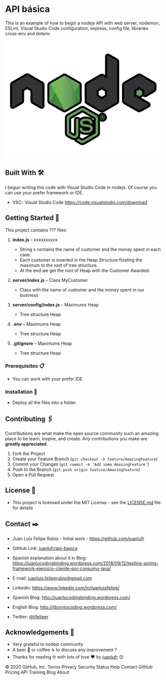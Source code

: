 <!-- API básica -->

# API básica

This is an example of how to begin a nodejs API with web server, nodemon, ESLint, Visual Studio Code configuration, express, config file, libraries cross-env and dotenv

![Node](https://github.com/juanlufr/api-basica/blob/master/node-js.png)

## Built With 🛠️

I begun writing this code with Visual Studio Code in nodejs.
Of course you can use your prefer framework or IDE.

- VSC- Visual Studio Code https://code.visualstudio.com/download

<!-- GETTING STARTED -->

## Getting Started 🚀

This project contains ??? files:

1. **index.js** – xxxxxxxxxx

   - String s contains the name of customer and the money spent in each case.
   - Each customer is inserted in the Heap Structure floating the maximum to the root of tree structure.
   - At the end we get the root of Heap with the Customer Awarded.

2. **server/index.js** – Class MyCustomer

   - Class with the name of customer and the money spent in our business

3. **server/config/index.js** – Maximums Heap
   - Tree structure Heap
4. **.env** – Maximums Heap
   - Tree structure Heap
5. **.gitignore** – Maximums Heap
   - Tree structure Heap

### Prerequisites 📋

- You can work with your prefer IDE.

### Installation 🔧

- Deploy all the files into a folder.

<!-- CONTRIBUTING -->

## Contributing 🖇️

Contributions are what make the open source community such an amazing place to be learn, inspire, and create. Any contributions you make are **greatly appreciated**.

1. Fork the Project
2. Create your Feature Branch (`git checkout -b feature/AmazingFeature`)
3. Commit your Changes (`git commit -m 'Add some AmazingFeature'`)
4. Push to the Branch (`git push origin feature/AmazingFeature`)
5. Open a Pull Request

<!-- LICENSE -->

## License 📄

- This project is licensed under the MIT License - see the [LICENSE.md](https://github.com/juanlufr/Java-CustomerAwarded/blob/master/LICENSE.md) file for details

<!-- CONTACT -->

## Contact ✒️

- Juan Luis Felipe Rubio - Initial work - https://github.com/juanlufr

- GitHub Link: [juanlufr/api-basica](https://github.com/juanlufr/api-basica)

- Spanish explanation about it in Blog: https://juanlucodingbinding.wordpress.com/2018/09/12/testing-spring-framework-ejercicio-cliente-por-consumo-java/

- E-mail: juanluis.feliperubio@gmail.com

- Linkedin: https://www.linkedin.com/in/juanluisfelipe/

- Spanish Blog: http://juanlucodingbinding.wordpress.com/

- English Blog: http://jlborntocoding.wordpress.com/

- Twitter: [@jlfeliper](https://twitter.com/jlfeliper)

<!-- ACKNOWLEDGEMENTS -->

## Acknowledgements 🎁

- Very grateful to nodejs community
- A beer 🍺 or coffee ☕ to discuss any improvement ?
- Thanks for reading 🤓 with lots of love ❤️ by [juanlufr](https://github.com/juanlufr) 😉

© 2020 GitHub, Inc.
Terms
Privacy
Security
Status
Help
Contact GitHub
Pricing
API
Training
Blog
About
